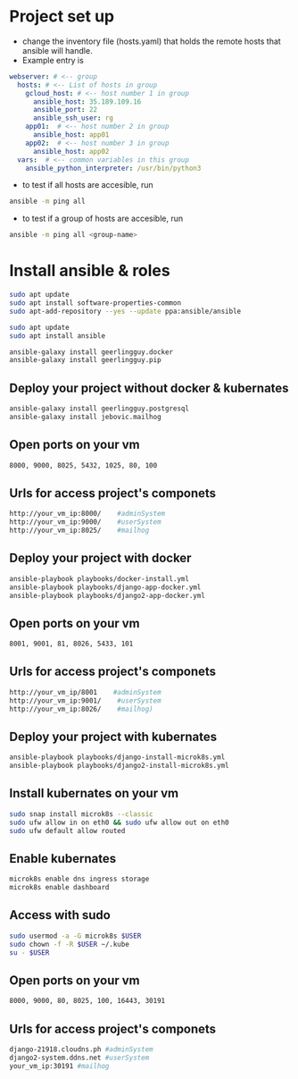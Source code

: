 # Project set up
* change the inventory file (hosts.yaml) that holds the remote hosts that ansible will handle.
* Example entry is
```yaml
webserver: # <-- group
  hosts: # <-- List of hosts in group
    gcloud_host: # <-- host number 1 in group
      ansible_host: 35.189.109.16
      ansible_port: 22
      ansible_ssh_user: rg
    app01:  # <-- host number 2 in group
      ansible_host: app01
    app02:  # <-- host number 3 in group
      ansible_host: app02
  vars:  # <-- common variables in this group
    ansible_python_interpreter: /usr/bin/python3
```
* to test if all hosts are accesible, run
```bash
ansible -m ping all
```
* to test if a group of hosts are accesible, run
```bash
ansible -m ping all <group-name>
```
# Install ansible & roles
```bash
sudo apt update
sudo apt install software-properties-common
sudo apt-add-repository --yes --update ppa:ansible/ansible

sudo apt update
sudo apt install ansible

ansible-galaxy install geerlingguy.docker
ansible-galaxy install geerlingguy.pip
```

## Deploy your project without docker & kubernates
```bash
ansible-galaxy install geerlingguy.postgresql
ansible-galaxy install jebovic.mailhog
```

## Open ports on your vm
```bash
8000, 9000, 8025, 5432, 1025, 80, 100
```

## Urls for access project's componets
```bash
http://your_vm_ip:8000/    #adminSystem
http://your_vm_ip:9000/    #userSystem
http://your_vm_ip:8025/    #mailhog
```

## Deploy your project with docker
```bash
ansible-playbook playbooks/docker-install.yml
ansible-playbook playbooks/django-app-docker.yml
ansible-playbook playbooks/django2-app-docker.yml
```

## Open ports on your vm
```bash
8001, 9001, 81, 8026, 5433, 101
```

## Urls for access project's componets
```bash
http://your_vm_ip/8001    #adminSystem
http://your_vm_ip:9001/    #userSystem
http://your_vm_ip:8026/    #mailhog)
```

## Deploy your project with kubernates
```bash
ansible-playbook playbooks/django-install-microk8s.yml
ansible-playbook playbooks/django2-install-microk8s.yml
```

## Install kubernates on your vm
```bash
sudo snap install microk8s --classic
sudo ufw allow in on eth0 && sudo ufw allow out on eth0
sudo ufw default allow routed
```
## Enable kubernates
```bash
microk8s enable dns ingress storage
microk8s enable dashboard
```

## Access with sudo
```bash
sudo usermod -a -G microk8s $USER
sudo chown -f -R $USER ~/.kube
su - $USER
```

## Open ports on your vm
```bash
8000, 9000, 80, 8025, 100, 16443, 30191
```

## Urls for access project's componets
```bash
django-21918.cloudns.ph #adminSystem
django2-system.ddns.net #userSystem
your_vm_ip:30191 #mailhog
```


